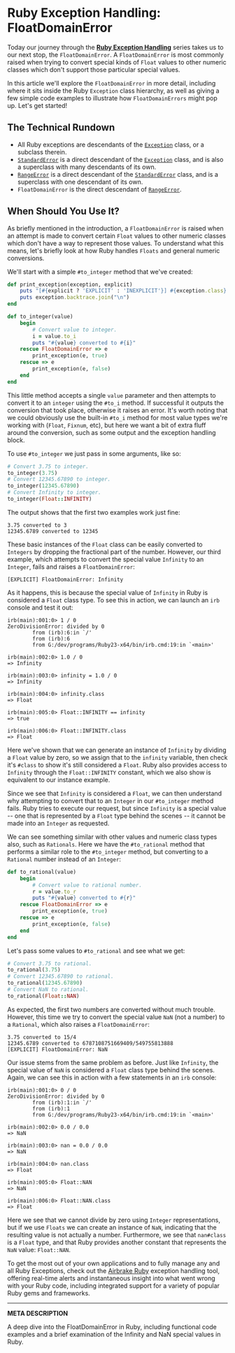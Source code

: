 # Ruby Exception Handling: FloatDomainError

Today our journey through the [__Ruby Exception Handling__](https://airbrake.io/blog/ruby-exception-handling/ruby-exception-classes) series takes us to our next stop, the `FloatDomainError`.  A `FloatDomainError` is most commonly raised when trying to convert special kinds of `Float` values to other numeric classes which don't support those particular special values.

In this article we'll explore the `FloatDomainError` in more detail, including where it sits inside the Ruby `Exception` class hierarchy, as well as giving a few simple code examples to illustrate how `FloatDomainErrors` might pop up.  Let's get started!

## The Technical Rundown

- All Ruby exceptions are descendants of the [`Exception`](https://airbrake.io/blog/ruby-exception-handling/ruby-exception-classes) class, or a subclass therein.
- [`StandardError`](https://ruby-doc.org/core-2.4.0/StandardError.html) is a direct descendant of the [`Exception`](https://airbrake.io/blog/ruby-exception-handling/ruby-exception-classes) class, and is also a superclass with many descendants of its own.
- [`RangeError`](https://ruby-doc.org/core-2.4.0/RangeError.html) is a direct descendant of the [`StandardError`](https://ruby-doc.org/core-2.4.0/StandardError.html) class, and is a superclass with one descendant of its own.
- `FloatDomainError` is the direct descendant of [`RangeError`](https://ruby-doc.org/core-2.4.0/RangeError.html).

## When Should You Use It?

As briefly mentioned in the introduction, a `FloatDomainError` is raised when an attempt is made to convert certain `Float` values to other numeric classes which don't have a way to represent those values.  To understand what this means, let's briefly look at how Ruby handles `Floats` and general numeric conversions.

We'll start with a simple `#to_integer` method that we've created:

```ruby
def print_exception(exception, explicit)
    puts "[#{explicit ? 'EXPLICIT' : 'INEXPLICIT'}] #{exception.class}: #{exception.message}"
    puts exception.backtrace.join("\n")
end

def to_integer(value)
    begin
        # Convert value to integer.
        i = value.to_i
        puts "#{value} converted to #{i}"
    rescue FloatDomainError => e
        print_exception(e, true)
    rescue => e
        print_exception(e, false)
    end 
end
```

This little method accepts a single `value` parameter and then attempts to convert it to an `integer` using the `#to_i` method.  If successful it outputs the conversion that took place, otherwise it raises an error.  It's worth noting that we could obviously use the built-in `#to_i` method for most value types we're working with (`Float`, `Fixnum`, etc), but here we want a bit of extra fluff around the conversion, such as some output and the exception handling block.

To use `#to_integer` we just pass in some arguments, like so:

```ruby
# Convert 3.75 to integer.
to_integer(3.75)
# Convert 12345.67890 to integer.
to_integer(12345.67890)
# Convert Infinity to integer.
to_integer(Float::INFINITY)
```

The output shows that the first two examples work just fine:

```
3.75 converted to 3
12345.6789 converted to 12345
```

These basic instances of the `Float` class can be easily converted to `Integers` by dropping the fractional part of the number. However, our third example, which attempts to convert the special value `Infinity` to an `Integer`, fails and raises a `FloatDomainError`:

```
[EXPLICIT] FloatDomainError: Infinity
```

As it happens, this is because the special value of `Infinity` in Ruby is considered a `Float` class type.  To see this in action, we can launch an `irb` console and test it out:

```
irb(main):001:0> 1 / 0
ZeroDivisionError: divided by 0
        from (irb):6:in `/'
        from (irb):6
        from G:/dev/programs/Ruby23-x64/bin/irb.cmd:19:in `<main>'

irb(main):002:0> 1.0 / 0
=> Infinity

irb(main):003:0> infinity = 1.0 / 0
=> Infinity

irb(main):004:0> infinity.class
=> Float

irb(main):005:0> Float::INFINITY == infinity
=> true

irb(main):006:0> Float::INFINITY.class
=> Float
```

Here we've shown that we can generate an instance of `Infinity` by dividing a `Float` value by zero, so we assign that to the `infinity` variable, then check it's `#class` to show it's still considered a `Float`.  Ruby also provides access to `Infinity` through the `Float::INFINITY` constant, which we also show is equivalent to our instance example.

Since we see that `Infinity` is considered a `Float`, we can then understand why attempting to convert that to an `Integer` in our `#to_integer` method fails.  Ruby tries to execute our request, but since `Infinity` is a special value -- one that is represented by a `Float` type behind the scenes -- it cannot be made into an `Integer` as requested.

We can see something similar with other values and numeric class types also, such as `Rationals`.  Here we have the `#to_rational` method that performs a similar role to the `#to_integer` method, but converting to a `Rational` number instead of an `Integer`:

```ruby
def to_rational(value)
    begin
        # Convert value to rational number.
        r = value.to_r
        puts "#{value} converted to #{r}"
    rescue FloatDomainError => e
        print_exception(e, true)
    rescue => e
        print_exception(e, false)
    end    
end
```

Let's pass some values to `#to_rational` and see what we get:

```ruby
# Convert 3.75 to rational.
to_rational(3.75)
# Convert 12345.67890 to rational.
to_rational(12345.67890)
# Convert NaN to rational.
to_rational(Float::NAN)
```

As expected, the first two numbers are converted without much trouble.  However, this time we try to convert the special value `NaN` (not a number) to a `Rational`, which also raises a `FloatDomainError`:

```
3.75 converted to 15/4
12345.6789 converted to 6787108751669409/549755813888
[EXPLICIT] FloatDomainError: NaN
```

Our issue stems from the same problem as before.  Just like `Infinity`, the special value of `NaN` is considered a `Float` class type behind the scenes.  Again, we can see this in action with a few statements in an `irb` console:

```
irb(main):001:0> 0 / 0
ZeroDivisionError: divided by 0
        from (irb):1:in `/'
        from (irb):1
        from G:/dev/programs/Ruby23-x64/bin/irb.cmd:19:in `<main>'

irb(main):002:0> 0.0 / 0.0
=> NaN

irb(main):003:0> nan = 0.0 / 0.0
=> NaN

irb(main):004:0> nan.class
=> Float

irb(main):005:0> Float::NAN
=> NaN

irb(main):006:0> Float::NAN.class
=> Float
```

Here we see that we cannot divide by zero using `Integer` representations, but if we use `Floats` we can create an instance of `NaN`, indicating that the resulting value is not actually a number.  Furthermore, we see that `nan#class` is a `Float` type, and that Ruby provides another constant that represents the `NaN` value: `Float::NAN`.

To get the most out of your own applications and to fully manage any and all Ruby Exceptions, check out the <a class="js-cta-utm" href="https://airbrake.io/languages/ruby_exception_handling?utm_source=blog&amp;utm_medium=end-post&amp;utm_campaign=airbrake-ruby">Airbrake Ruby</a> exception handling tool, offering real-time alerts and instantaneous insight into what went wrong with your Ruby code, including integrated support for a variety of popular Ruby gems and frameworks.

---

__META DESCRIPTION__

A deep dive into the FloatDomainError in Ruby, including functional code examples and a brief examination of the Infinity and NaN special values in Ruby.